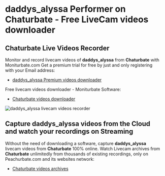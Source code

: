 # daddys_alyssa Performer on Chaturbate - Free LiveCam videos downloader

## Chaturbate Live Videos Recorder

Monitor and record livecam videos of **daddys_alyssa** from **Chaturbate** with Moniturbate.com
Get a premium trial for free by just and only registering with your Email address:
* [daddys_alyssa Premium videos downloader](https://moniturbate.com/request-demo-licence-key.html)

Free livecam videos downloader - Moniturbate Software:
* [Chaturbate videos downloader](https://moniturbate.com/moniturbate-download-software.html)

![daddys_alyssa livecam videos recorder](https://peachurnet.com/templates/moniturbate-software.png)


## Capture daddys_alyssa videos from the Cloud and watch your recordings on Streaming

Without the need of downloading a software, capture **daddys_alyssa** livecam videos from **Chaturbate** 100% online.
Watch Livecam archives from **Chaturbate** unlimitedly from thousands of existing recordings, only on Peachurbate.com and its websites network:
* [Chaturbate videos archives](https://peachurnet.com/)